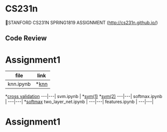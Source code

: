 # CS231n
📌STANFORD CS231N SPRING1819 ASSIGNMENT 
(http://cs231n.github.io/)
## Code Review
# Assignment1
file | link
---|---|
knn.ipynb | *[knn](https://blog.naver.com/standonstage/221822954186) 
*[cross validation](https://blog.naver.com/standonstage/221824567966)
---|---|
svm.ipynb | *[svm(1)](https://blog.naver.com/standonstage/221825818176) 
*[svm(2)](https://blog.naver.com/standonstage/221826177943)
---|---|
softmax.ipynb |
---|---| *[softmax](https://blog.naver.com/standonstage/221826177943)
two_layer_net.ipynb |
---|---|
features.ipynb |
---|---|

# Assignment1